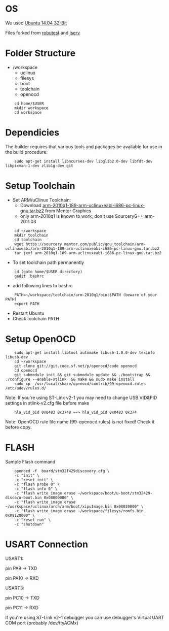 OS
=========
We used [Ubuntu 14.04 32-Bit](http://releases.ubuntu.com/14.04/ubuntu-14.04.5-desktop-i386.iso)

Files forked from [robutest](https://github.com/robutest) and [jserv](https://github.com/jserv)

Folder Structure
=========
* /workspace
  - uclinux
  - filesys
  - boot
  - toolchain
  - openocd

```
	cd home/$USER
	mkdir workspace
	cd workspace
```
Dependicies
=========
The builder requires that various tools and packages be available for use in
the build procedure:
```
	sudo apt-get install libncurses-dev libglib2.0-dev libfdt-dev libpixman-1-dev zlib1g-dev git
```
Setup Toolchain
=========
* Set ARM/uClinux Toolchain:
  - Download [arm-2010q1-189-arm-uclinuxeabi-i686-pc-linux-gnu.tar.bz2](https://sourcery.mentor.com/public/gnu_toolchain/arm-uclinuxeabi/arm-2010q1-189-arm-uclinuxeabi-i686-pc-linux-gnu.tar.bz2) from Mentor Graphics
  - only arm-2010q1 is known to work; don't use SourceryG++ arm-2011.03
```
	cd ~/workspace
	mkdir toolchain
	cd toolchain
	wget https://sourcery.mentor.com/public/gnu_toolchain/arm-uclinuxeabi/arm-2010q1-189-arm-uclinuxeabi-i686-pc-linux-gnu.tar.bz2
	tar jxvf arm-2010q1-189-arm-uclinuxeabi-i686-pc-linux-gnu.tar.bz2
```
* To set toolchain path permanently
```
	cd (goto home/$USER directory)
	gedit .bashrc
```
* add following lines to bashrc
```
	PATH=~/workspace/toolchain/arm-2010q1/bin:$PATH (beware of your PATH)
	export PATH
```
* Restart Ubuntu
* Check toolchain PATH

Setup OpenOCD
=========
```
	sudo apt-get install libtool automake libusb-1.0.0-dev texinfo libusb-dev
	cd ~/workspace
	git clone git://git.code.sf.net/p/openocd/code openocd
	cd openocd
	git submodule init && git submodule update && ./bootstrap && ./configure --enable-stlink  && make && sudo make install	
	sudo cp  /usr/local/share/openocd/contrib/99-openocd.rules /etc/udev/rules.d/
```
Note: If you're using ST-Link v2-1 you may need to change USB VID&PID settings in stlink-v2.cfg file before make
```
	hla_vid_pid 0x0483 0x3748 ==> hla_vid_pid 0x0483 0x374
```
Note: OpenOCD rule file name (99-openocd.rules) is not fixed! Check it before copy.

FLASH
=========	
Sample Flash command
```	
	openocd -f  board/stm32f429discovery.cfg \
	-c "init" \
	-c "reset init" \
	-c "flash probe 0" \
	-c "flash info 0" \
	-c "flash write_image erase ~/workspace/boot/u-boot/stm32429-disco/u-boot.bin 0x08000000" \
	-c "flash write_image erase ~/workspace/uclinux/arch/arm/boot/xipuImage.bin 0x08020000" \
	-c "flash write_image erase ~/workspace/filesys/romfs.bin 0x08120000" \
	-c "reset run" \
	-c "shutdown"
```
USART Connection	
=========

USART1:

pin PA9 -> TXD

pin PA10 -> RXD

USART3:

pin PC10 -> TXD

pin PC11 -> RXD

If you're using ST-Link v2-1 debugger you can use debugger's Virtual UART COM port (probably /dev/ttyACMx)
